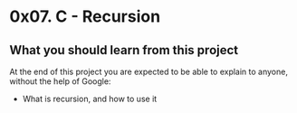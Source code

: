 # 0x07. C - Recursion
## What you should learn from this project
At the end of this project you are expected to be able to explain to anyone, without the help of Google:
* What is recursion, and how to use it
